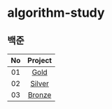 # algorithm-study
## 백준

| No |                                     Project                                     | 
|:--:|:-------------------------------------------------------------------------------:|
| 01 | [Gold](https://github.com/minseo0228/algorithm-study/tree/main/Gold) |
| 02 | [Silver](https://github.com/minseo0228/algorithm-study/tree/main/Silver) |
| 03 | [Bronze](https://github.com/minseo0228/algorithm-study/tree/main/Bronze) |
